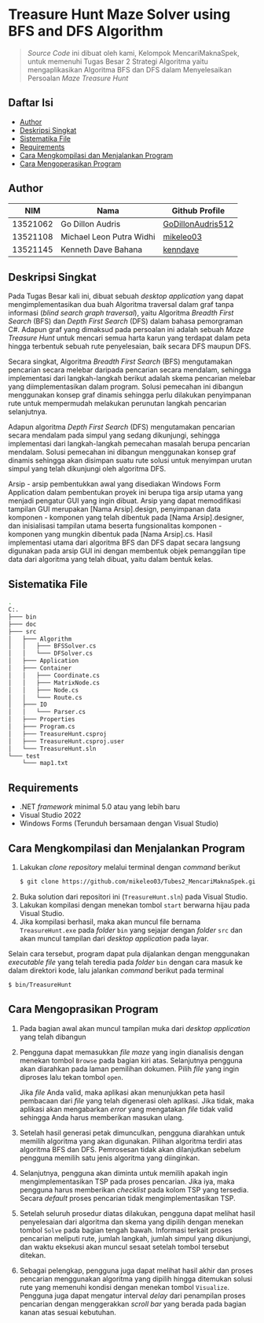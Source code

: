 # Treasure Hunt Maze Solver using BFS and DFS Algorithm
> *Source Code* ini dibuat oleh kami, Kelompok MencariMaknaSpek, untuk memenuhi Tugas Besar 2 Strategi Algoritma yaitu mengaplikasikan
> Algoritma BFS dan DFS dalam Menyelesaikan Persoalan *Maze Treasure Hunt*

## Daftar Isi
- [Author](#author)
- [Deskripsi Singkat](#deskripsi-singkat)
- [Sistematika File](#sistematika-file)
- [Requirements](#requirements)
- [Cara Mengkompilasi dan Menjalankan Program](#cara-mengkompilasi-dan-menjalankan-program)
- [Cara Mengoperasikan Program](#cara-mengoprasikan-program)

## Author
| NIM      | Nama                       | Github Profile                                            |
| -------- | ---------------------------|-----------------------------------------------------------|
| 13521062 | Go Dillon Audris           | [GoDillonAudris512](https://github.com/GoDillonAudris512) |
| 13521108 | Michael Leon Putra Widhi   | [mikeleo03](https://github.com/mikeleo03)                 |
| 13521145 | Kenneth Dave Bahana        | [kenndave](https://github.com/kenndave)                   |

## Deskripsi Singkat
Pada Tugas Besar kali ini, dibuat sebuah *desktop application* yang dapat mengimplementasikan dua buah Algoritma traversal dalam graf tanpa informasi (*blind search graph traversal*), yaitu Algoritma *Breadth First Search* (BFS) dan *Depth First Search* (DFS) dalam bahasa pemorgraman C#. Adapun graf yang dimaksud pada persoalan ini adalah sebuah *Maze Treasure Hunt* untuk mencari semua harta karun yang terdapat dalam peta hingga terbentuk sebuah rute penyelesaian, baik secara DFS maupun DFS.

Secara singkat, Algoritma *Breadth First Search* (BFS) mengutamakan pencarian secara melebar daripada pencarian secara mendalam, sehingga implementasi dari langkah-langkah berikut adalah skema pencarian melebar yang diimplementasikan dalam program. Solusi pemecahan ini dibangun menggunakan konsep graf dinamis sehingga perlu dilakukan penyimpanan rute untuk mempermudah melakukan perunutan langkah pencarian selanjutnya.

Adapun algoritma *Depth First Search* (DFS) mengutamakan pencarian secara mendalam pada simpul yang sedang dikunjungi, sehingga implementasi dari langkah-langkah pemecahan masalah berupa pencarian mendalam. Solusi pemecahan ini dibangun menggunakan konsep graf dinamis sehingga akan disimpan suatu rute solusi untuk menyimpan urutan simpul yang telah dikunjungi oleh algoritma DFS. 

Arsip - arsip pembentukkan awal yang disediakan Windows Form Application dalam pembentukan proyek ini berupa tiga arsip utama yang menjadi pengatur GUI yang ingin dibuat. Arsip yang dapat memodifikasi tampilan GUI merupakan [Nama Arsip].design, penyimpanan data komponen - komponen yang telah dibentuk pada [Nama Arsip].designer, dan inisialisasi tampilan utama beserta fungsionalitas komponen - komponen yang mungkin dibentuk pada [Nama Arsip].cs. Hasil implementasi utama dari algoritma BFS dan DFS dapat secara langsung digunakan pada arsip GUI ini dengan membentuk objek pemanggilan tipe data dari algoritma yang telah dibuat, yaitu dalam bentuk kelas.

## Sistematika File
```bash
.
C:.
├─── bin
├─── doc
├─── src
│   ├─── Algorithm
│   │   ├─── BFSSolver.cs
│   │   └─── DFSolver.cs
│   ├─── Application
│   ├─── Container
│   │   ├─── Coordinate.cs
│   │   ├─── MatrixNode.cs
│   │   ├─── Node.cs
│   │   └─── Route.cs
│   ├─── IO
│   │   └─── Parser.cs
│   ├─── Properties
│   ├─── Program.cs
│   ├─── TreasureHunt.csproj
│   ├─── TreasureHunt.csproj.user
│   └─── TreasureHunt.sln
└─── test
    └─── map1.txt
```

## Requirements
- .NET *framework* minimal 5.0 atau yang lebih baru
- Visual Studio 2022
- Windows Forms (Terunduh bersamaan dengan Visual Studio)

## Cara Mengkompilasi dan Menjalankan Program
1. Lakukan *clone repository* melalui terminal dengan *command* berikut
    ``` bash
    $ git clone https://github.com/mikeleo03/Tubes2_MencariMaknaSpek.git
    ```
2. Buka solution dari repositori ini (`TreasureHunt.sln`) pada Visual Studio.
3. Lakukan kompilasi dengan menekan tombol `start` berwarna hijau pada Visual Studio.
4. Jika kompilasi berhasil, maka akan muncul file bernama `TreasureHunt.exe` pada *folder* `bin` yang
   sejajar dengan *folder* `src` dan akan muncul tampilan dari *desktop application* pada layar.

Selain cara tersebut, program dapat pula dijalankan dengan menggunakan *executable file* yang telah teredia pada *folder* `bin` dengan cara masuk ke dalam direktori kode, lalu jalankan *command* berikut pada terminal
``` bash
$ bin/TreasureHunt
```

## Cara Mengoprasikan Program
1. Pada bagian awal akan muncul tampilan muka dari *desktop application* yang telah dibangun
2. Pengguna dapat memasukkan *file maze* yang ingin dianalisis dengan menekan tombol `Browse` pada bagian kiri atas. Selanjutnya pengguna akan diarahkan pada laman pemilihan dokumen. Pilih *file*
   yang ingin diproses lalu tekan tombol `open`.

   Jika *file* Anda valid, maka aplikasi akan menunjukkan peta hasil pembacaan dari *file* yang telah digenerasi oleh aplikasi. Jika tidak, maka aplikasi akan mengabarkan *error* yang mengatakan *file* tidak valid sehingga Anda harus memberikan masukan ulang.
3. Setelah hasil generasi petak dimunculkan, pengguna diarahkan untuk memilih algoritma yang akan digunakan. Pilihan algoritma terdiri atas algoritma BFS dan DFS. Pemrosesan tidak akan dilanjutkan sebelum pengguna memilih satu jenis algoritma yang diinginkan.
4. Selanjutnya, pengguna akan diminta untuk memilih apakah ingin mengimplementasikan TSP pada proses pencarian. Jika iya, maka pengguna harus memberikan *checklist* pada kolom TSP yang tersedia. Secara *default* proses pencarian tidak mengimplementasikan TSP.
5. Setelah seluruh prosedur diatas dilakukan, pengguna dapat melihat hasil penyelesaian dari algoritma dan skema yang dipilih dengan menekan tombol `Solve` pada bagian tengah bawah. Informasi terkait proses pencarian meliputi rute, jumlah langkah, jumlah simpul yang dikunjungi, dan waktu eksekusi akan muncul sesaat setelah tombol tersebut ditekan.
6. Sebagai pelengkap, pengguna juga dapat melihat hasil akhir dan proses pencarian menggunakan algoritma yang dipilih hingga ditemukan solusi rute yang memenuhi kondisi dengan menekan tombol `Visualize`. Pengguna juga dapat mengatur interval *delay* dari penampilan proses pencarian dengan menggerakkan *scroll bar* yang berada pada bagian kanan atas sesuai kebutuhan.